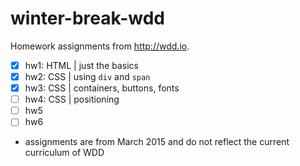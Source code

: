 # winter-break-wdd
Homework assignments from http://wdd.io.

- [x] hw1: HTML | just the basics
- [x] hw2: CSS | using `div` and `span`
- [x] hw3: CSS | containers, buttons, fonts
- [ ] hw4: CSS | positioning
- [ ] hw5
- [ ] hw6

* assignments are from March 2015 and do not reflect the current curriculum of WDD